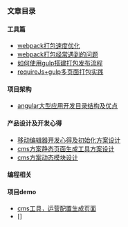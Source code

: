 ### 文章目录


#### 工具篇
- [webpack打包速度优化](https://github.com/iscarecrow/myBlog/blob/master/webpack%E6%89%93%E5%8C%85%E9%80%9F%E5%BA%A6%E4%BC%98%E5%8C%96.md)
- [webpack打包经常遇到的问题](https://github.com/iscarecrow/myBlog/blob/master/webpack%E6%89%93%E5%8C%85%E7%BB%8F%E5%B8%B8%E9%81%87%E5%88%B0%E7%9A%84%E9%97%AE%E9%A2%98.md)
- [如何使用gulp搭建打包发布流程]()
- [requireJs+gulp多页面打包实践]()


#### 项目架构
- [angular大型应用开发目录结构及优点](https://github.com/iscarecrow/myBlog/blob/master/angular%E5%A4%A7%E5%9E%8B%E9%A1%B9%E7%9B%AE%E6%9E%B6%E6%9E%84%E7%9A%84%E7%9B%AE%E5%BD%95%E7%BB%93%E6%9E%84.md)



#### 产品设计及开发心得
- [移动编辑器开发心得及初始化方案设计](https://github.com/iscarecrow/myBlog/blob/master/%E7%A7%BB%E5%8A%A8%E7%BC%96%E8%BE%91%E5%99%A8%E5%BC%80%E5%8F%91%E5%BF%83%E5%BE%97%E5%8F%8A%E5%88%9D%E5%A7%8B%E5%8C%96%E6%96%B9%E6%A1%88%E8%AE%BE%E8%AE%A1.md)
- [cms方案静态页面生成工具方案设计](https://github.com/iscarecrow/myBlog/blob/master/cms%E6%96%B9%E6%A1%88%E9%9D%99%E6%80%81%E9%A1%B5%E9%9D%A2%E7%94%9F%E6%88%90%E5%B7%A5%E5%85%B7%E6%96%B9%E6%A1%88%E8%AE%BE%E8%AE%A1.md)  
- [cms方案动态模块设计]()

#### 编程相关



#### 项目demo
- [cms工具，运营配置生成页面](https://github.com/iscarecrow/cms)
- []
